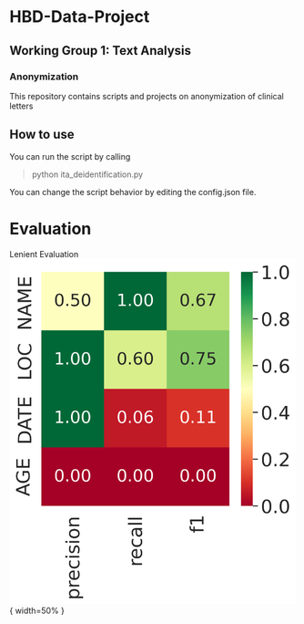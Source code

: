 # HBD-Data-Project
## Working Group 1: Text Analysis
### Anonymization
This repository contains scripts and projects on anonymization of clinical letters

## How to use
You can run the script by calling 
> python ita_deidentification.py

You can change the script behavior by editing the config.json file.  

# Evaluation
Lenient Evaluation
![Heat](https://github.com/cuya26/hbd-anonymization/blob/main/QUESTIONS_heat.png?raw=true){ width=50% }
